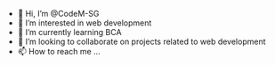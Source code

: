 - 👋 Hi, I’m @CodeM-SG
- 👀 I’m interested in web development
- 🌱 I’m currently learning BCA
- 💞️ I’m looking to collaborate on projects related to web development
- 📫 How to reach me ...

<!---
CodeM-SG/CodeM-SG is a ✨ special ✨ repository because its `README.md` (this file) appears on your GitHub profile.
You can click the Preview link to take a look at your changes.
--->
